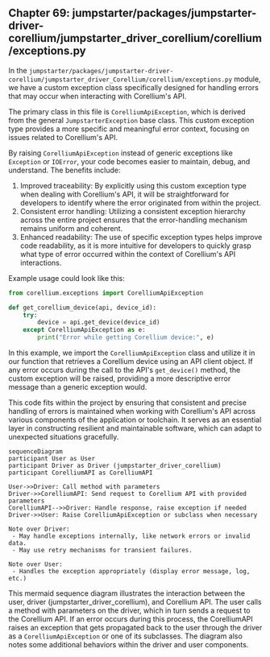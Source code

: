 ## Chapter 69: jumpstarter/packages/jumpstarter-driver-corellium/jumpstarter_driver_corellium/corellium/exceptions.py

 In the `jumpstarter/packages/jumpstarter-driver-corellium/jumpstarter_driver_Corellium/corellium/exceptions.py` module, we have a custom exception class specifically designed for handling errors that may occur when interacting with Corellium's API.

The primary class in this file is `CorelliumApiException`, which is derived from the general `JumpstarterException` base class. This custom exception type provides a more specific and meaningful error context, focusing on issues related to Corellium's API.

By raising `CorelliumApiException` instead of generic exceptions like `Exception` or `IOError`, your code becomes easier to maintain, debug, and understand. The benefits include:

1. Improved traceability: By explicitly using this custom exception type when dealing with Corellium's API, it will be straightforward for developers to identify where the error originated from within the project.
2. Consistent error handling: Utilizing a consistent exception hierarchy across the entire project ensures that the error-handling mechanism remains uniform and coherent.
3. Enhanced readability: The use of specific exception types helps improve code readability, as it is more intuitive for developers to quickly grasp what type of error occurred within the context of Corellium's API interactions.

Example usage could look like this:

```python
from corellium.exceptions import CorelliumApiException

def get_corellium_device(api, device_id):
    try:
        device = api.get_device(device_id)
    except CorelliumApiException as e:
        print("Error while getting Corellium device:", e)
```

In this example, we import the `CorelliumApiException` class and utilize it in our function that retrieves a Corellium device using an API client object. If any error occurs during the call to the API's `get_device()` method, the custom exception will be raised, providing a more descriptive error message than a generic exception would.

This code fits within the project by ensuring that consistent and precise handling of errors is maintained when working with Corellium's API across various components of the application or toolchain. It serves as an essential layer in constructing resilient and maintainable software, which can adapt to unexpected situations gracefully.

 ```mermaid
sequenceDiagram
participant User as User
participant Driver as Driver (jumpstarter_driver_corellium)
participant CorelliumAPI as CorelliumAPI

User->>Driver: Call method with parameters
Driver->>CorelliumAPI: Send request to Corellium API with provided parameters
CorelliumAPI-->>Driver: Handle response, raise exception if needed
Driver->>User: Raise CorelliumApiException or subclass when necessary

Note over Driver:
  - May handle exceptions internally, like network errors or invalid data.
  - May use retry mechanisms for transient failures.

Note over User:
  - Handles the exception appropriately (display error message, log, etc.)
```

This mermaid sequence diagram illustrates the interaction between the user, driver (jumpstarter_driver_corellium), and Corellium API. The user calls a method with parameters on the driver, which in turn sends a request to the Corellium API. If an error occurs during this process, the CorelliumAPI raises an exception that gets propagated back to the user through the driver as a `CorelliumApiException` or one of its subclasses. The diagram also notes some additional behaviors within the driver and user components.